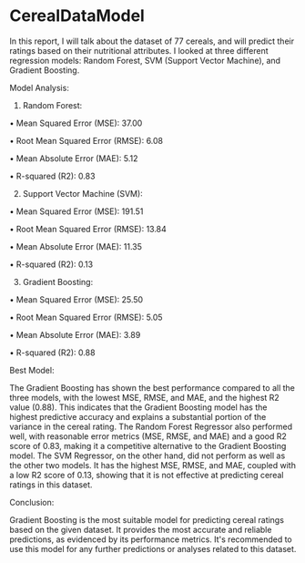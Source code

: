 # CerealDataModel
In this report, I will talk about the dataset of 77 cereals, and will predict their ratings based on their nutritional attributes. I looked at three different regression models: Random Forest, SVM (Support Vector Machine), and Gradient Boosting. 

Model Analysis:
1. Random Forest:

•	Mean Squared Error (MSE): 37.00

•	Root Mean Squared Error (RMSE): 6.08

•	Mean Absolute Error (MAE): 5.12

•	R-squared (R2): 0.83

 
2. Support Vector Machine (SVM):
   
•	Mean Squared Error (MSE): 191.51

•	Root Mean Squared Error (RMSE): 13.84

•	Mean Absolute Error (MAE): 11.35

•	R-squared (R2): 0.13

 
3. Gradient Boosting:
   
•	Mean Squared Error (MSE): 25.50

•	Root Mean Squared Error (RMSE): 5.05

•	Mean Absolute Error (MAE): 3.89

•	R-squared (R2): 0.88

 
Best Model:

The Gradient Boosting has shown the best performance compared to all the three models, with the lowest MSE, RMSE, and MAE, and the highest R2 value (0.88). This indicates that the Gradient Boosting model has the highest predictive accuracy and explains a substantial portion of the variance in the cereal rating.
 The Random Forest Regressor also performed well, with reasonable error metrics (MSE, RMSE, and MAE) and a good R2 score of 0.83, making it a competitive alternative to the Gradient Boosting model. The SVM Regressor, on the other hand, did not perform as well as the other two models. It has the highest MSE, RMSE, and MAE, coupled with a low R2 score of 0.13, showing that it is not effective at predicting cereal ratings in this dataset.
 
Conclusion: 

Gradient Boosting is the most suitable model for predicting cereal ratings based on the given dataset. It provides the most accurate and reliable predictions, as evidenced by its performance metrics. It's recommended to use this model for any further predictions or analyses related to this dataset. 
